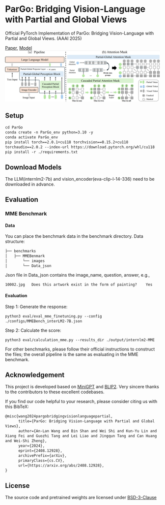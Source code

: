 # ParGo: Bridging Vision-Language with Partial and Global Views
Official PyTorch Implementation of ParGo: Bridging Vision-Language with Partial and Global Views. (AAAI 2025)

[Paper](https://arxiv.org/abs/2408.12928), [Model](https://drive.google.com/file/d/1QdAF3Vv_oZjsfdpdyPezlMLUJ8IIFEiC/view?usp=drive_link)
![ParGo](assets/Pipeline.png)

## Setup
```
cd ParGo
conda create -n ParGo_env python=3.10 -y
conda activate ParGo_env
pip install torch==2.0.1+cu118 torchvision==0.15.2+cu118 torchaudio==2.0.2 --index-url https://download.pytorch.org/whl/cu118
pip install -r ./requirements.txt
```
## Download Models
The LLM(internlm2-7b) and vision_encoder(eva-clip-l-14-336) need to be downloaded in advance. 
## Evaluation
### MME Benchmark
#### Data
You can place the benchmark data in the benchmark directory. Data structure:
```
├── benchmarks
│   ├── MMEBenmark
│       └── images
│       └── Data_json
```
Json file in Data_json contains the image_name, question, answer, e.g., 
```
10002.jpg	Does this artwork exist in the form of painting? 	Yes
```

#### Evaluation 
Step 1: Generate the response:
```
python3 eval/eval_mme_finetuning.py --config ./configs/MMEBench_interLM2-7B.json
```
Step 2: Calculate the score:
```
python3 eval/calculation_mme.py --results_dir ./output/internlm2-MME
```

For other benchmarks, please follow their official instructions to construct the files; the overall pipeline is the same as evaluating in the MME benchmark.



## Acknowledgement
This project is developed based on [MiniGPT](https://github.com/Vision-CAIR/MiniGPT-4/tree/main?tab=readme-ov-file) and [BLIP2](https://huggingface.co/docs/transformers/main/model_doc/blip-2). Very sincere thanks to the contributors to these excellent codebases. 

If you find our code helpful to your research, please consider citing us with this BibTeX:
```
@misc{wang2024pargobridgingvisionlanguagepartial,
      title={ParGo: Bridging Vision-Language with Partial and Global Views}, 
      author={An-Lan Wang and Bin Shan and Wei Shi and Kun-Yu Lin and Xiang Fei and Guozhi Tang and Lei Liao and Jingqun Tang and Can Huang and Wei-Shi Zheng},
      year={2024},
      eprint={2408.12928},
      archivePrefix={arXiv},
      primaryClass={cs.CV},
      url={https://arxiv.org/abs/2408.12928}, 
}
```

## License
The source code and pretrained weights are licensed under [BSD-3-Clause](https://spdx.org/licenses/BSD-3-Clause.html)

